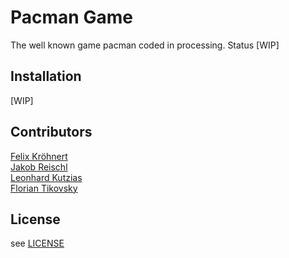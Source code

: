 # Pacman Game
The well known game pacman coded in processing. Status [WIP]

## Installation
[WIP]

## Contributors
[Felix Kröhnert](https://github.com/Elec42)   
[Jakob Reischl](https://github.com/TheJa937)  
[Leonhard Kutzias](https://github.com/Optirat)  
[Florian Tikovsky](https://github.com/Flooxxxyy)  

## License
see [LICENSE](LICENSE)
